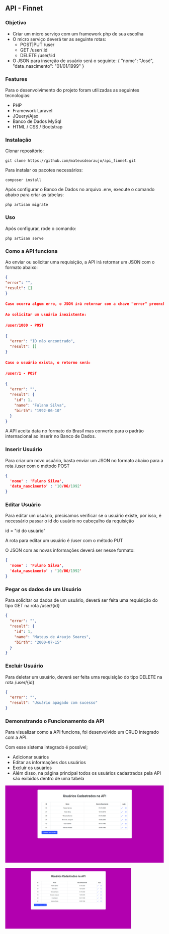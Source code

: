 ## API - Finnet

### Objetivo

+ Criar um micro serviço com um framework php de sua escolha
+ O micro serviço deverá ter as seguinte rotas:
  + POST|PUT /user
  + GET /user/:id
  + DELETE /user/:id
+ O JSON para inserção de usuário será o seguinte: { "nome": "José", "data_nascimento": "01/01/1999" }

### Features
Para o desenvolvimento do projeto foram utilizadas as seguintes tecnologias:
+ PHP
+ Framework Laravel
+ JQuery/Ajax
+ Banco de Dados MySql
+ HTML / CSS / Bootstrap

### Instalação

Clonar repositório:
```
git clone https://github.com/mateusdearaujo/api_finnet.git
```
Para instalar os pacotes necessários:
````
composer install
````
Após configurar o Banco de Dados no arquivo .env, execute o comando abaixo para criar as tabelas:
```
php artisan migrate
```

### Uso

Após configurar, rode o comando:
```
php artisan serve
```

### Como a API funciona

Ao enviar ou solicitar uma requisição, a API irá retornar um JSON com o formato abaixo:
```json
{
"error": "",
"result": []
}

Caso ocorra algum erro, o JSON irá retornar com a chave "error" preenchida, exemplo:

Ao solicitar um usuário inexistente:

/user/1000 - POST

{
  "error": "ID não encontrado",
  "result": []
}

Caso o usuário exista, o retorno será:

/user/1 - POST

{
  "error": "",
  "result": {
    "id": 1,
    "name": "Fulano Silva",
    "birth": "1992-06-10"
  }
}
```
A API aceita data no formato do Brasil mas converte para o padrão internacional ao inserir no Banco de Dados.

### Inserir Usuário

Para criar um novo usuário, basta enviar um JSON no formato abaixo para a rota /user com o método POST
```json
{
  'nome' : 'Fulano Silva',
  'data_nascimento' : '10/06/1992'
}
```

### Editar Usuário

Para editar um usuário, precisamos verificar se o usuário existe, por isso, é necessário passar o id do usuário no
cabeçalho da requisição

id = "id do usuário"
 
A rota para editar um usuário é /user com o método PUT

O JSON com as novas informações deverá ser nesse formato:
 
```json
{
  'nome' : 'Fulano Silva',
  'data_nascimento' : '10/06/1992'
}
```
### Pegar os dados de um Usuário

Para solicitar os dados de um usuário, deverá ser feita uma requisição do tipo GET na rota /user/{id}
```json
{
  "error": "",
  "result": {
    "id": 1,
    "name": "Mateus de Araujo Soares",
    "birth": "2000-07-15"
  }
}
```
### Excluir Usuário

Para deletar um usuário, deverá ser feita uma requisição do tipo DELETE na rota /user/{id}
```json
{
  "error": "",
  "result": "Usuário apagado com sucesso"
}
```
### Demonstrando o Funcionamento da API

Para visualizar como a API funciona, foi desenvolvido um CRUD integrado com a API.

Com esse sistema integrado é possível;

- Adicionar suários
- Editar as informações dos usuários
- Excluir os usuários
- Além disso, na página principal todos os usuários cadastrados pela API são exibidos dentro de uma tabela

![](public/imagens/api.png)

<img src="public/imagens/api.png" alt="drawing" width="400" height="auto"/>
